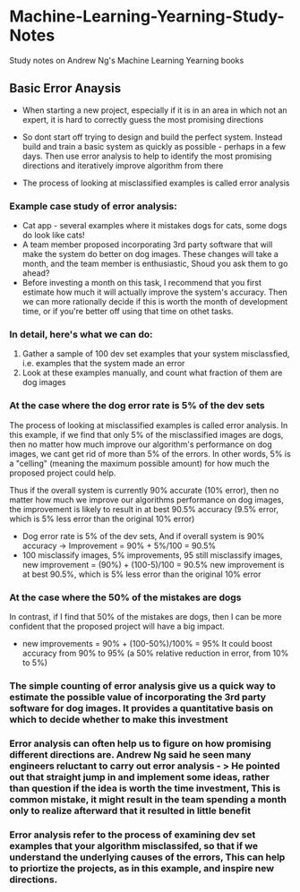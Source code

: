 # Machine-Learning-Yearning-Study-Notes
Study notes on Andrew Ng's Machine Learning Yearning books

## Basic Error Anaysis

- When starting a new project, especially if it is in an area in which not an expert, it is hard to correctly guess the most promising directions

- So dont start off trying to design and build the perfect system. Instead build and train a basic system as quickly as possible - perhaps in  a few days. Then use error analysis to help to identify the most promising directions and iteratively improve algorithm from there

- The process of looking at misclassified examples is called error analysis

### Example case study of error analysis:
- Cat app - several examples where it mistakes dogs for cats, some dogs do look like cats!
- A team member proposed incorporating 3rd party software that will make the system do better on dog images. These changes will take a month, and the team member is enthusiastic, Shoud you ask them to go ahead?
- Before investing a month on this task, I recommend that you first estimate how much it will actually improve the system's accuracy. Then we can more rationally decide if this is worth the month of development time, or if you're better off using that time on othet tasks.

### In detail, here's what we can do:
1. Gather a sample of 100 dev set examples that your system misclassfied, i.e. examples that the system made an error
2. Look at these examples manually, and count what fraction of them are dog images

### At the case where the dog error rate is 5% of the dev sets
The process of looking at misclassified examples is called error analysis. In this example, if we find that only 5% of the misclassified images are dogs, then no matter how much improve our algorithm's performance on dog images, we cant get rid of more than 5% of the errors. In other words, 5% is a "celling" (meaning the maximum possible amount) for how much the proposed project could help.

Thus if the overall system is currently 90% accurate (10% error), then no matter how much we improve our algorithms performance on dog images, the improvement is likely to result in at best 90.5% accuracy (9.5% error, which is 5% less error than the original 10% error)

- Dog error rate is 5% of the dev sets, And if overall system is 90% accuracy -> Improvement = 90% + 5%/100 = 90.5%
- 100 misclassify images, 5% improvements, 95 still misclassify images, 
new improvement = (90%)  + (100-5)/100 = 90.5%
new improvement is at best 90.5%, which is 5% less error than the original 10% error


### At the case where the 50% of the mistakes are dogs

In contrast, if I find that 50% of the mistakes are dogs, then I can be more confident that the proposed project will have a big impact.
- new improvements = 90% + (100-50%)/100% = 95%
It could boost accuracy from 90% to 95% (a 50% relative reduction in error, from 10% to 5%)


### The simple counting of error analysis give us a quick way to estimate the possible value of incorporating the 3rd party software for dog images. It provides a quantitative basis on which to decide whether to make this investment

### Error analysis can often help us to figure on how promising different directions are. Andrew Ng said he seen many engineers reluctant to carry out error analysis - > He pointed out that straight jump in and implement some ideas, rather than question if the idea is worth the time investment, This is common mistake, it might result in the team spending a month only to realize afterward that it resulted in little benefit


### Error analysis refer to the process of examining dev set examples that your algorithm misclassifed, so that if we understand the underlying causes of the errors, This can help to priortize the projects, as in this example, and inspire new directions.

